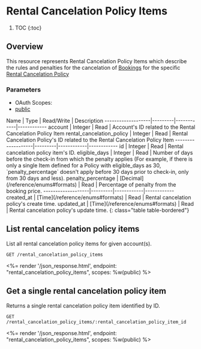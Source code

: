 # Rental Cancelation Policy Items

1. TOC
{:toc}

## Overview

This resource represents Rental Cancelation Policy Items which describe the rules and penalties for the cancelation of [Bookings](/reference/endpoints/bookings/) for the specific [Rental Cancelation Policy](/reference/endpoints/rental_cancelation_policy/)

### Parameters
<ul class="nav nav-pills" role="tablist">
  <li class="disabled"><a>OAuth Scopes:</a></li>
  <li class="active"><a href="#public" role="tab" data-toggle="pill">public</a></li>
</ul>
<div class="tab-content" markdown="1">
  <div class="tab-pane active" id="public" markdown="1">
Name               | Type    | Read/Write | Description
-------------------|---------|------------|------------
account                   | Integer | Read       | Account's ID related to the Rental Cancelation Policy Item
rental_cancelation_policy | Integer | Read       | Rental Cancelation Policy's ID related to the Rental Cancelation Policy Item
-------------------|---------|------------|------------
id                 | Integer | Read       | Rental cancelation policy item's ID.
eligible_days      | Integer | Read       | Number of days before the check-in from which the penalty applies (For example, if there is only a single Item defined for a Policy with eligible_days as 30, `penalty_percentage` doesn't apply before 30 days prior to check-in, only from 30 days and less).
penalty_percentage | [Decimal](/reference/enums#formats) | Read       | Percentage of penalty from the booking price.
-------------------|---------|------------|------------
created_at         | [Time](/reference/enums#formats) | Read         | Rental cancelation policy's create time.
updated_at         | [Time](/reference/enums#formats) | Read         | Rental cancelation policy's update time.
{: class="table table-bordered"}
  </div>
</div>

## List rental cancelation policy items

List all rental cancelation policy items for given account(s).

~~~
GET /rental_cancelation_policy_items
~~~

<%= render '/json_response.html', endpoint: "rental_cancelation_policy_items", scopes: %w(public) %>

## Get a single rental cancelation policy item

Returns a single rental cancelation policy item identified by ID.

~~~
GET /rental_cancelation_policy_items/:rental_cancelation_policy_item_id
~~~

<%= render '/json_response.html', endpoint: "rental_cancelation_policy_items", scopes: %w(public) %>
